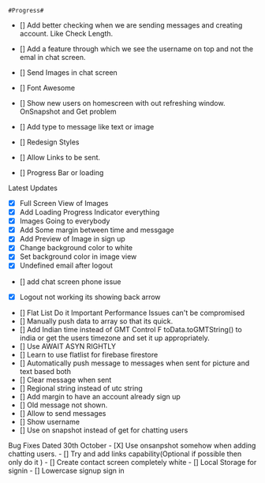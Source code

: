     #Progress#

- [] Add better checking when we are sending messages and creating account.
Like Check Length.

- [] Add a feature through which we see the username on top and not the emal in chat screen.

 
- [] Send Images in chat screen

- [] Font Awesome


 

- [] Show new users on homescreen with out refreshing window.
OnSnapshot and Get problem


- [] Add type to message like text or image

- [] Redesign Styles 

- [] Allow Links to be sent.

- [] Progress Bar or loading



Latest Updates

- [X] Full Screen View of Images
- [X] Add Loading Progress Indicator everything
- [X] Images Going to everybody
- [X] Add Some margin between time and messgage
- [X] Add Preview of Image in sign up
- [X] Change background color to white
- [X] Set background color in image view
- [X] Undefined email after logout
- [] add chat screen phone issue
- [X] Logout not working its showing back arrow
- [] Flat List Do it Important Performance Issues can't be compromised
- [] Manually push data to array so that its quick.
- [] Add Indian time instead of GMT
Control F toData.toGMTString() to india or get the users timezone and set it up appropriately.
- [] Use AWAIT ASYN RIGHTLY
- [] Learn to use flatlist for firebase firestore
- [] Automatically push message to messages when sent for picture and text based both
- [] Clear message when sent
- [] Regional string instead of utc string
- [] Add margin to have an account already sign up 
- [] Old message not shown.
- [] Allow to send messages
- [] Show username
- [] Use on snapshot instead of get for chatting users



Bug Fixes Dated 30th October
    - [X] Use onsanpshot somehow when adding chatting users.
    - [] Try and add links capability(Optional if possible then only do it )
    - [] Create contact screen completely white
    - [] Local Storage for signin
    - [] Lowercase signup sign in